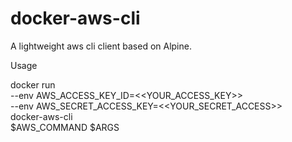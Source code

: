 # docker-aws-cli

A lightweight aws cli client based on Alpine.


Usage

docker run \
--env AWS_ACCESS_KEY_ID=<<YOUR_ACCESS_KEY>> \
--env AWS_SECRET_ACCESS_KEY=<<YOUR_SECRET_ACCESS>> \
docker-aws-cli \
$AWS_COMMAND $ARGS
